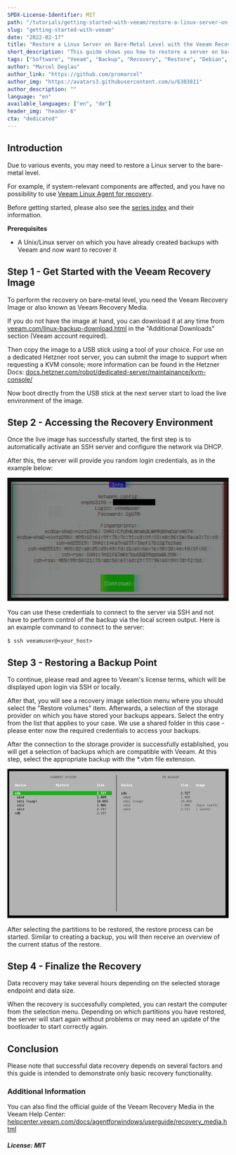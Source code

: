 ```yaml
---
SPDX-License-Identifier: MIT
path: "/tutorials/getting-started-with-veeam/restore-a-linux-server-on-bare-metal-level-with-the-veeam-recovery-image"
slug: "getting-started-with-veeam"
date: "2022-02-17"
title: "Restore a Linux Server on Bare-Metal Level with the Veeam Recovery Image"
short_description: "This guide shows you how to restore a server on bare-metal level with the Veeam recovery image for Linux."
tags: ["Software", "Veeam", "Backup", "Recovery", "Restore", "Debian", "Ubuntu", "Linux", "Tools"]
author: "Marcel Deglau"
author_link: "https://github.com/promarcel"
author_img: "https://avatars3.githubusercontent.com/u/6303811"
author_description: ""
language: "en"
available_languages: ["en", "de"]
header_img: "header-6"
cta: "dedicated"
---
```


## Introduction

Due to various events, you may need to restore a Linux server to the bare-metal level.

For example, if system-relevant components are affected, and you have no possibility to use [Veeam Linux Agent for recovery](/tutorials/getting-started-with-veeam/restoring-files-with-the-veeam-agent-for-linux).

Before getting started, please also see the [series index](/tutorials/getting-started-with-veeam/) and their information.

**Prerequisites**

* A Unix/Linux server on which you have already created backups with Veeam and now want to recover it

## Step 1 - Get Started with the Veeam Recovery Image

To perform the recovery on bare-metal level, you need the Veeam Recovery Image or also known as Veeam Recovery Media.

If you do not have the image at hand, you can download it at any time from [veeam.com/linux-backup-download.html](https://www.veeam.com/linux-backup-download.html) in the "Additional Downloads" section (Veeam account required).

Then copy the image to a USB stick using a tool of your choice. For use on a dedicated Hetzner root server, you can submit the image to support when requesting a KVM console; more information can be found in the Hetzner Docs: [docs.hetzner.com/robot/dedicated-server/maintainance/kvm-console/](https://docs.hetzner.com/robot/dedicated-server/maintainance/kvm-console/#using-a-usb-stick)

Now boot directly from the USB stick at the next server start to load the live environment of the image.

## Step 2 - Accessing the Recovery Environment

Once the live image has successfully started, the first step is to automatically activate an SSH server and configure the network via DHCP. 

After this, the server will provide you random login credentials, as in the example below:

![Live Environment Information](images/14-vri-info.png)

You can use these credentials to connect to the server via SSH and not have to perform control of the backup via the local screen output. Here is an example command to connect to the server:

```console
$ ssh veeamuser@<your_host>
```

## Step 3 - Restoring a Backup Point

To continue, please read and agree to Veeam's license terms, which will be displayed upon login via SSH or locally.

After that, you will see a recovery image selection menu where you should select the "Restore volumes" item. Afterwards, a selection of the storage provider on which you have stored your backups appears. Select the entry from the list that applies to your case. We use a shared folder in this case - please enter now the required credentials to access your backups.

After the connection to the storage provider is successfully established, you will get a selection of backups which are compatible with Veeam. At this step, select the appropriate backup with the *.vbm file extension.

![Restore Information](images/15-vri-restore.png)

After selecting the partitions to be restored, the restore process can be started. Similar to creating a backup, you will then receive an overview of the current status of the restore.

## Step 4 - Finalize the Recovery

Data recovery may take several hours depending on the selected storage endpoint and data size.

When the recovery is successfully completed, you can restart the computer from the selection menu. Depending on which partitions you have restored, the server will start again without problems or may need an update of the bootloader to start correctly again.

## Conclusion

Please note that successful data recovery depends on several factors and this guide is intended to demonstrate only basic recovery functionality.

### Additional Information

You can also find the official guide of the Veeam Recovery Media in the Veeam Help Center: [helpcenter.veeam.com/docs/agentforwindows/userguide/recovery_media.html](https://helpcenter.veeam.com/docs/agentforwindows/userguide/recovery_media.html?ver=50)

##### License: MIT

<!--

Contributor's Certificate of Origin

By making a contribution to this project, I certify that:

(a) The contribution was created in whole or in part by me and I have
    the right to submit it under the license indicated in the file; or

(b) The contribution is based upon previous work that, to the best of my
    knowledge, is covered under an appropriate license and I have the
    right under that license to submit that work with modifications,
    whether created in whole or in part by me, under the same license
    (unless I am permitted to submit under a different license), as
    indicated in the file; or

(c) The contribution was provided directly to me by some other person
    who certified (a), (b) or (c) and I have not modified it.

(d) I understand and agree that this project and the contribution are
    public and that a record of the contribution (including all personal
    information I submit with it, including my sign-off) is maintained
    indefinitely and may be redistributed consistent with this project
    or the license(s) involved.

Signed-off-by: Marcel Deglau <marcel.deglau@hetzner.com>

-->

